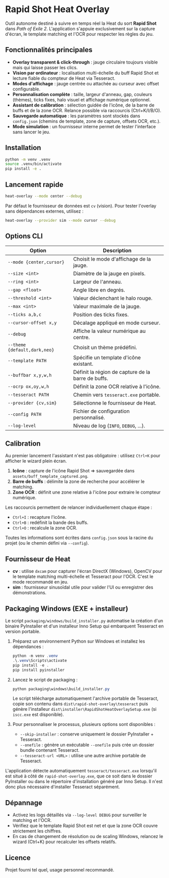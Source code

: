 # Rapid Shot Heat Overlay

Outil autonome destiné à suivre en temps réel la Heat du sort **Rapid Shot** dans *Path of Exile 2*. L'application s'appuie exclusivement sur la capture d'écran, le template matching et l'OCR pour respecter les règles du jeu.

## Fonctionnalités principales

- **Overlay transparent & click-through** : jauge circulaire toujours visible mais qui laisse passer les clics.
- **Vision par ordinateur** : localisation multi-échelle du buff Rapid Shot et lecture fiable du compteur de Heat via Tesseract.
- **Modes d'affichage** : jauge centrée ou attachée au curseur avec offset configurable.
- **Personnalisation complète** : taille, largeur d'anneau, gap, couleurs (thèmes), ticks fixes, halo visuel et affichage numérique optionnel.
- **Assistant de calibration** : sélection guidée de l'icône, de la barre de buffs et de la zone OCR. Relance possible via raccourcis (Ctrl+K/I/B/O).
- **Sauvegarde automatique** : les paramètres sont stockés dans `config.json` (chemins de template, zone de capture, offsets OCR, etc.).
- **Mode simulation** : un fournisseur interne permet de tester l'interface sans lancer le jeu.

## Installation

```bash
python -m venv .venv
source .venv/bin/activate
pip install -e .
```

## Lancement rapide

```bash
heat-overlay --mode center --debug
```

Par défaut le fournisseur de données est `cv` (vision). Pour tester l'overlay sans dépendances externes, utilisez :

```bash
heat-overlay --provider sim --mode cursor --debug
```

## Options CLI

| Option | Description |
| --- | --- |
| `--mode {center,cursor}` | Choisit le mode d'affichage de la jauge. |
| `--size <int>` | Diamètre de la jauge en pixels. |
| `--ring <int>` | Largeur de l'anneau. |
| `--gap <float>` | Angle libre en degrés. |
| `--threshold <int>` | Valeur déclenchant le halo rouge. |
| `--max <int>` | Valeur maximale de la jauge. |
| `--ticks a,b,c` | Position des ticks fixes. |
| `--cursor-offset x,y` | Décalage appliqué en mode curseur. |
| `--debug` | Affiche la valeur numérique au centre. |
| `--theme {default,dark,neo}` | Choisit un thème prédéfini. |
| `--template PATH` | Spécifie un template d'icône existant. |
| `--buffbar x,y,w,h` | Définit la région de capture de la barre de buffs. |
| `--ocrp ox,oy,w,h` | Définit la zone OCR relative à l'icône. |
| `--tesseract PATH` | Chemin vers `tesseract.exe` portable. |
| `--provider {cv,sim}` | Sélectionne le fournisseur de Heat. |
| `--config PATH` | Fichier de configuration personnalisé. |
| `--log-level` | Niveau de log (`INFO`, `DEBUG`, ...). |

## Calibration

Au premier lancement l'assistant n'est pas obligatoire : utilisez `Ctrl+K` pour afficher le wizard plein écran.

1. **Icône** : capture de l'icône Rapid Shot ⇒ sauvegardée dans `assets/buff_template_captured.png`.
2. **Barre de buffs** : délimite la zone de recherche pour accélérer le matching.
3. **Zone OCR** : définit une zone relative à l'icône pour extraire le compteur numérique.

Les raccourcis permettent de relancer individuellement chaque étape :

- `Ctrl+I` : recapture l'icône.
- `Ctrl+B` : redéfinit la bande des buffs.
- `Ctrl+O` : recalcule la zone OCR.

Toutes les informations sont écrites dans `config.json` sous la racine du projet (ou le chemin défini via `--config`).

## Fournisseur de Heat

- **cv** : utilise `dxcam` pour capturer l'écran DirectX (Windows), OpenCV pour le template matching multi-échelle et Tesseract pour l'OCR. C'est le mode recommandé en jeu.
- **sim** : fournisseur sinusoïdal utile pour valider l'UI ou enregistrer des démonstrations.

## Packaging Windows (EXE + installeur)

Le script `packaging/windows/build_installer.py` automatise la création d'un binaire PyInstaller
et d'un installeur Inno Setup qui embarquent Tesseract en version portable.

1. Préparez un environnement Python sur Windows et installez les dépendances :

   ```powershell
   python -m venv .venv
   .\.venv\Scripts\activate
   pip install -e .
   pip install pyinstaller
   ```

2. Lancez le script de packaging :

   ```powershell
   python packaging\windows\build_installer.py
   ```

   Le script télécharge automatiquement l'archive portable de Tesseract, copie son contenu dans
   `dist\rapid-shot-overlay\tesseract` puis génère l'installeur
   `dist\installer\RapidShotHeatOverlaySetup.exe` (si `iscc.exe` est disponible).

3. Pour personnaliser le processus, plusieurs options sont disponibles :

   - `--skip-installer` : conserve uniquement le dossier PyInstaller + Tesseract.
   - `--onefile` : génère un exécutable `--onefile` puis crée un dossier bundle contenant Tesseract.
   - `--tesseract-url <URL>` : utilise une autre archive portable de Tesseract.

L'application détecte automatiquement `tesseract/tesseract.exe` lorsqu'il est situé à côté de
`rapid-shot-overlay.exe`, que ce soit dans le dossier PyInstaller ou dans le répertoire
d'installation généré par Inno Setup. Il n'est donc plus nécessaire d'installer Tesseract
séparément.

## Dépannage

- Activez les logs détaillés via `--log-level DEBUG` pour surveiller le matching et l'OCR.
- Vérifiez que le template Rapid Shot est net et que la zone OCR couvre strictement les chiffres.
- En cas de changement de résolution ou de scaling Windows, relancez le wizard (Ctrl+K) pour recalculer les offsets relatifs.

## Licence

Projet fourni tel quel, usage personnel recommandé.
